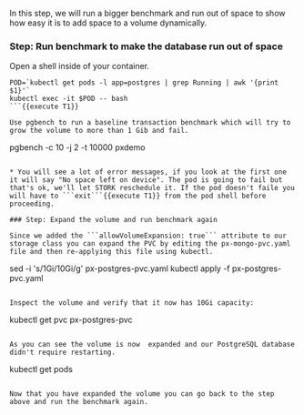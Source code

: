 In this step, we will run a bigger benchmark and run out of space to show how easy it is to add space to a volume dynamically.

### Step: Run benchmark to make the database run out of space

Open a shell inside of your container.
```
POD=`kubectl get pods -l app=postgres | grep Running | awk '{print $1}'`
kubectl exec -it $POD -- bash
```{{execute T1}}

Use pgbench to run a baseline transaction benchmark which will try to grow the volume to more than 1 Gib and fail.

```
pgbench -c 10 -j 2 -t 10000 pxdemo
```{{execute T1}}

* You will see a lot of error messages, if you look at the first one it will say "No space left on device". The pod is going to fail but that's ok, we'll let STORK reschedule it. If the pod doesn't faile you will have to ```exit```{{execute T1}} from the pod shell before proceeding.

### Step: Expand the volume and run benchmark again

Since we added the ```allowVolumeExpansion: true``` attribute to our storage class you can expand the PVC by editing the px-mongo-pvc.yaml file and then re-applying this file using kubectl.

```
sed -i 's/1Gi/10Gi/g' px-postgres-pvc.yaml
kubectl apply -f px-postgres-pvc.yaml
```{{execute T1}}

Inspect the volume and verify that it now has 10Gi capacity:
```
kubectl get pvc px-postgres-pvc
```{{execute T1}}

As you can see the volume is now  expanded and our PostgreSQL database didn't require restarting.
```
kubectl get pods
```{{execute T1}}

Now that you have expanded the volume you can go back to the step above and run the benchmark again.
